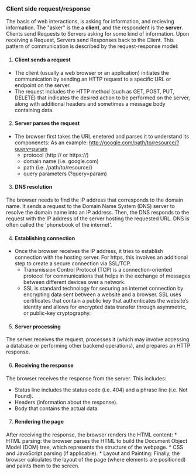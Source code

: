 ### Client side request/response
The basis of web interactions, is asking for information, and recieving information. The "asker" is the a **client**, and the respondent is the **server**. Clients send Requests to Servers asking for some kind of information. Upon receiving a Request, Servers send Responses back to the Client.
This pattern of communication is described by the request-response model:
1. #### Client sends a request
* The client (usually a web browser or an application) initiates the communication by sending an HTTP request to a specific URL or endpoint on the server.
* The request includes the HTTP method (such as GET, POST, PUT, DELETE) that indicates the desired action to be performed on the server, along with additional headers and sometimes a message body containing data.

2. #### Server parses the request
* The browser first takes the URL enetered and parses it to understand its componenets:
     As an example: http://google.com/path/to/resource/?query=param
    * protocol (http:// or https://)
    * domain name (i.e. google.com)
    * path (i.e. /path/to/resource/)
    * query parameters (?query=param)

3. #### DNS resolution

The browser needs to find the IP address that corresponds to the domain name. It sends a request to the Domain Name System (DNS) server to resolve the domain name into an IP address.
Then, the DNS responds to the request with the IP address of the server hosting the requested URL. DNS is often called the 'phonebook of the internet'.

4. #### Establishing connection
* Once the browser receives the IP address, it tries to establish connection with the hosting server. For https, this involves an additional step to create a secure connection via SSL/TCP.
    * Transmission Control Protocol (TCP) is a connection-oriented protocol for communications that helps in the exchange of messages between different devices over a network.
    * SSL is standard technology for securing an internet connection by encrypting data sent between a website and a browser. SSL uses certificates that contain a public key that authenticates the website’s identity and allows for encrypted data transfer through asymmetric, or public-key cryptography.

5. #### Server processing

The server receives the request, processes it (which may involve accessing a database or performing other backend operations), and prepares an HTTP response.

6. #### Receiving the response

The browser receives the response from the server. This includes:
* Status line includes the status code (i.e. 404) and a phrase line (i.e. Not Found).
* Headers (information about the response).
* Body that contains the actual data.

7. #### Rendering the page

After receiving the response, the browser renders the HTML content:
    * HTML parsing: the browser parses the HTML to build the Document Object Model (DOM) tree, which represents the structure of the webpage.
    * CSS and JavaScript parsing (if applicable).
    * Layout and Painting: Finally, the browser calculates the layout of the page (where elements are positioned) and paints them to the screen.


